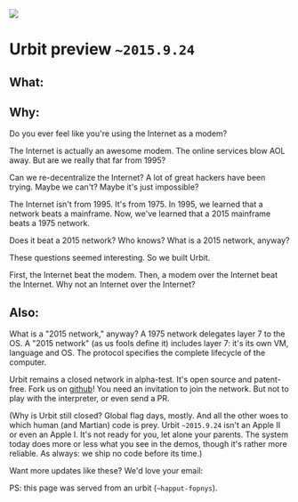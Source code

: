 <link rel="stylesheet" type="text/css" href="/home/pub/preview/src/main.css" />
<img src="https://storage.googleapis.com/urbit-extra/logo/logo-white-100x100.png" class='logo' />

<h1 class="leader">Urbit preview <code>~2015.9.24</code></h1>

<h2>What:</h2>

<list dataPath="/pub/preview/materials"></list>

<h2>Why:</h2>

Do you ever feel like you're using the Internet as a modem?

The Internet is actually an awesome modem.  The online services blow AOL away.  But are we really that far from 1995?

Can we re-decentralize the Internet?  A lot of great hackers have been trying.  Maybe we can't?  Maybe it's just impossible?

The Internet isn't from 1995.  It's from 1975.  In 1995, we learned that a network beats a mainframe.  Now, we've learned that a 2015 mainframe beats a 1975 network.

Does it beat a 2015 network?  Who knows?  What is a 2015 network, anyway?

These questions seemed interesting.  So we built Urbit.

First, the Internet beat the modem.  Then, a modem over the Internet beat the Internet.  Why not an Internet over the Internet?

<h2>Also:</h2>

What is a "2015 network," anyway?  A 1975 network delegates layer 7 to the OS.  A "2015 network" (as us fools define it) includes layer 7: it's its own VM, language and OS.  The protocol specifies the complete lifecycle of the computer.

Urbit remains a closed network in alpha-test.  It's open source and patent-free.  Fork us on [github](https://github.com/urbit/urbit)!  You need an invitation to join the network.  But not to play with the interpreter, or even send a PR.

(Why is Urbit still closed?  Global flag days, mostly.  And all the other woes to which human (and Martian) code is prey.  Urbit `~2015.9.24` isn't an Apple II or even an Apple I.  It's not ready for you, let alone your parents.  The system today does more or less what you see in the demos, though it's rather more reliable.  As always: we ship no code before its time.)

Want more updates like these?  We'd love your email: 

<email dataPath="/submit"></email>

PS: this page was served from an urbit (`~happut-fopnys`).
